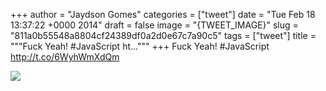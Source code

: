 
+++
author = "Jaydson Gomes"
categories = ["tweet"]
date = "Tue Feb 18 13:37:22 +0000 2014"
draft = false
image = "{TWEET_IMAGE}"
slug = "811a0b55548a8804cf24389df0a2d0e67c7a90c5"
tags = ["tweet"]
title = """Fuck Yeah! #JavaScript ht..."""
+++
Fuck Yeah! #JavaScript http://t.co/6WyhWmXdQm

![](/images/tweet-media/435770016814747648-BgwqhXcCcAAL__1.jpg)